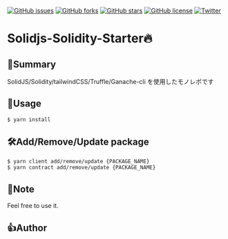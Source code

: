 [![GitHub issues](https://img.shields.io/github/issues/junya-thinkactive-d/solidjs-solidity-starter?style=flat-square)](https://github.com/junya-thinkactive-d/solidjs-solidity-starter/issues) [![GitHub forks](https://img.shields.io/github/forks/junya-thinkactive-d/solidjs-solidity-starter?style=flat-square)](https://github.com/junya-thinkactive-d/solidjs-solidity-starter/network) [![GitHub stars](https://img.shields.io/github/stars/junya-thinkactive-d/solidjs-solidity-starter?style=flat-square)](https://github.com/junya-thinkactive-d/solidjs-solidity-starter/stargazers) [![GitHub license](https://img.shields.io/github/license/junya-thinkactive-d/solidjs-solidity-starter?style=flat-square)](https://github.com/junya-thinkactive-d/solidjs-solidity-starter) [![Twitter](https://img.shields.io/twitter/url?style=social&url=https%3A%2F%2Ftwitter.com%2Fjunya_tad)](https://twitter.com/intent/tweet?text=Wow:&url=https%3A%2F%2Fgithub.com%2Fjunya-thinkactive-d%2Fsolidjs-solidity-starter%2Fnew%2Fmain%3Freadme%3D1)

# Solidjs-Solidity-Starter🔥

## 👋Summary

SolidJS/Solidity/tailwindCSS/Truffle/Ganache-cli を使用したモノレポです

## 🎉Usage

```bash
$ yarn install
```

## 🛠️Add/Remove/Update package

```bash
$ yarn client add/remove/update {PACKAGE_NAME}
$ yarn contract add/remove/update {PACKAGE_NAME}
```

## 📑Note

Feel free to use it.

## 👍Author
